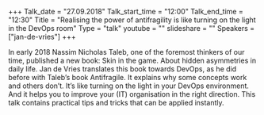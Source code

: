 +++
Talk_date = "27.09.2018"
Talk_start_time = "12:00"
Talk_end_time = "12:30"
Title = "Realising the power of antifragility is like turning on the light in the DevOps room"
Type = "talk"
youtube = ""
slideshare = ""
Speakers = ["jan-de-vries"]
+++

<p>In early 2018 Nassim Nicholas Taleb, one of the foremost thinkers of our time, published a new book: Skin in the game. About hidden asymmetries in daily life. Jan de Vries translates this book towards DevOps, as he did before with Taleb’s book Antifragile. It explains why some concepts work and others don’t. It’s like turning on the light in your DevOps environment. And it helps you to improve your (IT) organisation in the right direction. This talk contains practical tips and tricks that can be applied instantly.</p>
